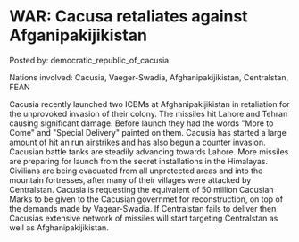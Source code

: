 # WAR: Cacusa retaliates against Afganipakijikistan

Posted by: democratic_republic_of_cacusia

Nations involved: Cacusia, Vaeger-Swadia, Afghanipakijikistan, Centralstan, FEAN

Cacusia recently launched two ICBMs at Afghanipakijikistan in retaliation for the unprovoked invasion of their colony. The missiles hit Lahore and Tehran causing significant damage. Before launch they had the words "More to Come" and "Special Delivery" painted on them. Cacusia has started a large amount of hit an run airstrikes and has also begun a counter invasion. Cacusian battle tanks are steadily advancing towards Lahore. More missiles are preparing for launch from the secret installations in the Himalayas. Civilians are being evacuated from all unprotected areas and into the mountain fortresses, after many of their villages were attacked by Centralstan. Cacusia is requesting the equivalent of 50  million Cacusian Marks to be given to the Cacusian governmet for reconstruction, on top of the demands made by Vagear-Swadia. If Centralstan fails to deliver then Cacusias extensive network of missiles will start targeting Centralstan as well as Afghanipakijikistan.     